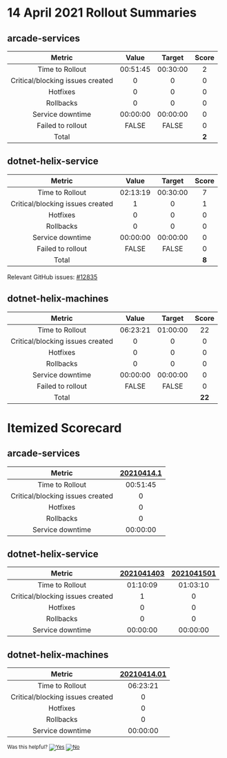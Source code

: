 # 14 April 2021 Rollout Summaries

## arcade-services

|              Metric              |   Value  |  Target  |   Score   |
|:--------------------------------:|:--------:|:--------:|:---------:|
| Time to Rollout                  | 00:51:45 | 00:30:00 |     2     |
| Critical/blocking issues created |     0    |    0     |     0     |
| Hotfixes                         |     0    |    0     |     0     |
| Rollbacks                        |     0    |    0     |     0     |
| Service downtime                 | 00:00:00 | 00:00:00 |     0     |
| Failed to rollout                |   FALSE  |   FALSE  |     0     |
| Total                            |          |          |   **2**   |


## dotnet-helix-service

|              Metric              |   Value  |  Target  |   Score   |
|:--------------------------------:|:--------:|:--------:|:---------:|
| Time to Rollout                  | 02:13:19 | 00:30:00 |     7     |
| Critical/blocking issues created |     1    |    0     |     1     |
| Hotfixes                         |     0    |    0     |     0     |
| Rollbacks                        |     0    |    0     |     0     |
| Service downtime                 | 00:00:00 | 00:00:00 |     0     |
| Failed to rollout                |   FALSE  |   FALSE  |     0     |
| Total                            |          |          |   **8**   |

Relevant GitHub issues: [#12835](https://github.com/dotnet/core-eng/issues/12835)
## dotnet-helix-machines

|              Metric              |   Value  |  Target  |   Score   |
|:--------------------------------:|:--------:|:--------:|:---------:|
| Time to Rollout                  | 06:23:21 | 01:00:00 |     22     |
| Critical/blocking issues created |     0    |    0     |     0     |
| Hotfixes                         |     0    |    0     |     0     |
| Rollbacks                        |     0    |    0     |     0     |
| Service downtime                 | 00:00:00 | 00:00:00 |     0     |
| Failed to rollout                |   FALSE  |   FALSE  |     0     |
| Total                            |          |          |   **22**   |


# Itemized Scorecard

## arcade-services

| Metric | [20210414.1](https://dev.azure.com/dnceng/7ea9116e-9fac-403d-b258-b31fcf1bb293/_build/results?buildId=1088657) |
|:-----:|:-----:|
| Time to Rollout | 00:51:45 |
| Critical/blocking issues created | 0 |
| Hotfixes | 0 |
| Rollbacks | 0 |
| Service downtime | 00:00:00 |


## dotnet-helix-service

| Metric | [2021041403](https://dev.azure.com/dnceng/7ea9116e-9fac-403d-b258-b31fcf1bb293/_build/results?buildId=1088646) | [2021041501](https://dev.azure.com/dnceng/7ea9116e-9fac-403d-b258-b31fcf1bb293/_build/results?buildId=1090754) |
|:-----:|:-----:|:-----:|
| Time to Rollout | 01:10:09 | 01:03:10 |
| Critical/blocking issues created | 1 | 0 |
| Hotfixes | 0 | 0 |
| Rollbacks | 0 | 0 |
| Service downtime | 00:00:00 | 00:00:00 |


## dotnet-helix-machines

| Metric | [20210414.01](https://dev.azure.com/dnceng/7ea9116e-9fac-403d-b258-b31fcf1bb293/_build/results?buildId=1088239) |
|:-----:|:-----:|
| Time to Rollout | 06:23:21 |
| Critical/blocking issues created | 0 |
| Hotfixes | 0 |
| Rollbacks | 0 |
| Service downtime | 00:00:00 |



<!-- Begin Generated Content: Doc Feedback -->
<sub>Was this helpful? [![Yes](https://helix.dot.net/f/ip/5?p=Documentation%5CTeamProcess%5CRollout-Scorecards%5CScorecard_2021-04-14.md)](https://helix.dot.net/f/p/5?p=Documentation%5CTeamProcess%5CRollout-Scorecards%5CScorecard_2021-04-14.md) [![No](https://helix.dot.net/f/in)](https://helix.dot.net/f/n/5?p=Documentation%5CTeamProcess%5CRollout-Scorecards%5CScorecard_2021-04-14.md)</sub>
<!-- End Generated Content-->
